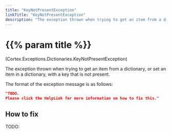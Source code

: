 ```yaml
---
title: "KeyNotPresentException"
linkTitle: "KeyNotPresentException"
description: "The exception thrown when trying to get an item from a dictionary, or set an item in a dictionary, with a key that is not present."
---
```


# {{% param title %}}

<p class="namespace">(Cortex.Exceptions.Dictionaries.KeyNotPresentException)</p>

The exception thrown when trying to get an item from a dictionary, or set an item in a dictionary, with a key that is not present.

The format of the exception message is as follows:

```json
"TODO.
Please click the HelpLink for more information on how to fix this."
```

## How to fix

TODO:
